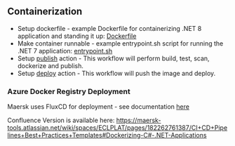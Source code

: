 ## Containerization

- Setup dockerfile - example Dockerfile for containerizing .NET 8 application and standing it up:
[Dockerfile](./Dockerfile)
- Make container runnable - example entrypoint.sh script for running the .NET 7 application:
[entrypoint.sh](./entrypoint.sh)
- Setup [publish](https://github.com/Maersk-Global/fbm-template/blob/main/.github/workflows/build-test-scan.yml) action - This workflow will perform build, test, scan, dockerize and publish.
- Setup [deploy](https://github.com/Maersk-Global/fbm-template/blob/main/.github/workflows/deploy.yml) action - This workflow will push the image and deploy.

### Azure Docker Registry Deployment

Maersk uses FluxCD for deployment - see documentation [here](https://perpetual.maersk-digital.net/docs/kubernetes/gitops/)

Confluence Version is available here:
https://maersk-tools.atlassian.net/wiki/spaces/ECLPLAT/pages/182262761387/CI+CD+Pipelines+Best+Practices+Templates#Dockerizing-C#-.NET-Applications
